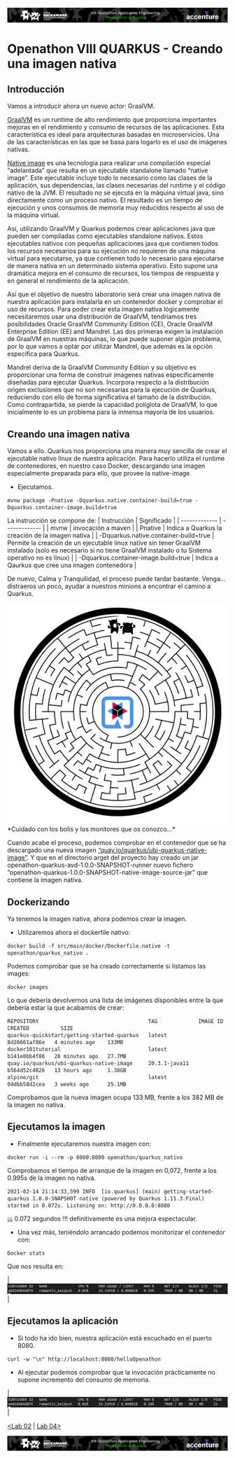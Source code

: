 <p align="center">
    <img src="../resources/header_viii.png">
</p>

# Openathon VIII QUARKUS - Creando una imagen nativa

## Introducción

Vamos a introducir ahora un nuevo actor: GraalVM. 

[GraalVM](https://www.graalvm.org/why-graalvm/) es un runtime de alto rendimiento que proporciona importantes mejoras en el rendimiento y consumo de recursos de las aplicaciones. Esta característica es ideal para arquitecturas basadas en microservicios. Una de las características en las que se basa para logarlo es el uso de imágenes nativas.

[Native image](https://www.graalvm.org/reference-manual/native-image/) es una tecnología para realizar una compilación especial “adelantada” que resulta en un ejecutable standalone llamado “native image”. Este ejecutable incluye todo lo necesario como las clases de la aplicación, sus dependencias, las clases necesarias del runtime y el código nativo de la JVM. El resultado no se ejecuta en la máquina virtual java, sino directamente como un proceso nativo. El resultado es un tiempo de ejecución y unos consumos de memoria muy reducidos respecto al uso de la máquina virtual.

Así, utilizando GraalVM y Quarkus podemos crear aplicaciones java que pueden ser compiladas como ejecutables standalone nativos. Estos ejecutables nativos con pequeñas aplicaciones java que contienen todos los recursos necesarios para su ejecución no requieren de una máquina virtual para ejecutarse, ya que contienen todo lo necesario para ejecutarse de manera nativa en un determinado sistema operativo. Esto supone una dramática mejora en el consumo de recursos, los tiempos de respuesta y en general el rendimiento de la aplicación.

Así que el objetivo de nuestro laboratorio será crear una imagen nativa de nuestra aplicación para instalarla en un contenedor docker y comprobar el uso de recursos. Para poder crear esta imagen nativa lógicamente necesitaremos usar una distribución de GraalVM, tendríamos tres posibilidades Oracle GraalVM Community Edition (CE), Oracle GraalVM Enterprise Edition (EE) and Mandrel. Las dos primeras exigen la instalación de GraalVM en nuestras máquinas, lo que puede suponer algún problema, por lo que vamos a optar por utilizar Mandrel, que además es la opción específica para Quarkus.

Mandrel deriva de la GraalVM Community Edition y su objetivo es proporcionar una forma de construir imágenes nativas específicamente diseñadas para ejecutar Quarkus. Incorpora respecto a la distribución origen exclusiones que no son necesarias para la ejecución de Quarkus, reduciendo con ello de forma significativa el tamaño de la distribución. Como contrapartida, se pierde la capacidad políglota de GraalVM, lo que inicialmente lo es un problema para la inmensa mayoría de los usuarios.

## Creando una imagen nativa

Vamos a ello. Quarkus nos proporciona una manera muy sencilla de crear el ejecutable nativo linux de nuestra aplicación. Para hacerlo utiliza el runtime de contenedores, en nuestro caso Docker, descargando una imagen especialmente preparada para ello, que provee la native-image.

- Ejecutamos.
```console
mvnw package -Pnative -Dquarkus.native.container-build=true -Dquarkus.container-image.build=true
```
La instrucción se compone de:
| Instrucción | Significado |
| ------------- | ------------- |
| mvnw  | invocación a maven |
| Pnative   | Indica a Quarkus la creación de la imagen nativa |
| -Dquarkus.native.container-build=true  | Permite la creación de un ejecutable linux native sin tener GraalVM instalado (solo es necesario si no tiene GraalVM instalado o tu Sistema operativo no es linux) |
| -Dquarkus.container-image.build=true  | Indica a Qaurkus que cree una imagen contenedora |

De nuevo, Calma y Tranquilidad, el proceso puede tardar bastante. Venga... distraeros un poco, ayudar a nuestros minions a encontrar el camino a Quarkus.

<img src="../resources/laberinto.png">
*Cuidado con los bolis y los monitores que os conozco…*


Cuando acabe el proceso, podemos comprobar en el contenedor que se ha descargado una nueva imagen [“quay.io/quarkus/ubi-quarkus-native-image”](https://quay.io/repository/quarkus/ubi-quarkus-native-image?tab=info). Y que en el directorio arget del proyecto hay creado un jar openathon-quarkus-avd-1.0.0-SNAPSHOT-runner nuevo fichero “openathon-quarkus-1.0.0-SNAPSHOT-native-image-source-jar” que contiene la imagen nativa.

## Dockerizando

Ya tenemos la imagen nativa, ahora podemos crear la imagen.

- Utilizaremos ahora el dockerfile nativo:
```console
docker build -f src/main/docker/Dockerfile.native -t openathon/quarkus_nativo .
```

Podemos comprobar que se ha creado correctamente si listamos las images:
```console
docker images
```

Lo que debería devolvernos una lista de imágenes disponibles entre la que debería estar la que acabamos de crear:
```console
REPOSITORY                                   TAG             IMAGE ID       CREATED          SIZE
quarkus-quickstart/getting-started-quarkus   latest          8d26661af86e   4 minutes ago    133MB
docker101tutorial                            latest          b141e8bb4f86   28 minutes ago   27.7MB
quay.io/quarkus/ubi-quarkus-native-image     20.3.1-java11   b564d52c4826   13 hours ago     1.38GB
alpine/git                                   latest          04dbb58d2cea   3 weeks ago      25.1MB
```

Comprobamos que la nueva imagen ocupa 133 MB, frente a los 382 MB de la imagen no nativa.

## Ejecutamos la imagen

- Finalmente ejecutaremos nuestra imagen con:
```console
docker run -i --rm -p 8080:8080 openathon/quarkus_nativo
```

Comprobamos el tiempo de arranque de la imagen en 0,072, frente a los 0.995s de la imagen no nativa.
```console
2021-02-14 21:14:33,599 INFO  [io.quarkus] (main) getting-started-quarkus 1.0.0-SNAPSHOT native (powered by Quarkus 1.11.3.Final) started in 0.072s. Listening on: http://0.0.0.0:8080
```

¡¡¡ 0.072 segundos !!! definitivamente es una mejora espectacular.

- Una vez más, teniéndolo arrancado podemos monitorizar el contenedor con:
```console
Docker stats
```

Que nos resulta en:

| <img src="../resources/img04.png"> |

## Ejecutamos la aplicación

- Si todo ha ido bien, nuestra aplicación está escuchado en el puerto 8080.
```console
curl -w "\n" http://localhost:8080/helloOpenathon
```

- Al ejecutar podemos comprobar que la invocación prácticamente no supone incremento del consumo de memoria.

| <img src="../resources/img05.png"> |


[<Lab 02](../lab-02) | [Lab 04>](../lab-04) 

<p align="center">
    <img src="../resources/header_viii.png">
</p>